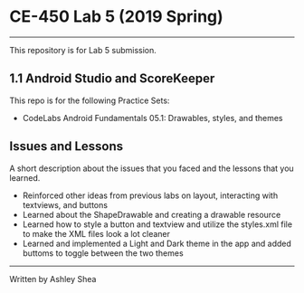 # CE-450 Lab 5 (2019 Spring)
---
This repository is for Lab 5 submission.
 
## 1.1 Android Studio and ScoreKeeper
 
This repo is for the following Practice Sets:
- CodeLabs Android Fundamentals 05.1: Drawables, styles, and themes
 
## Issues and Lessons
 
A short description about the issues that you faced and the lessons that you learned.
- Reinforced other ideas from previous labs on layout, interacting with textviews, and buttons
- Learned about the ShapeDrawable and creating a drawable resource 
- Learned how to style a button and textview and utilize the styles.xml file to make the XML files look a lot cleaner
- Learned and implemented a Light and Dark theme in the app and added buttoms to toggle between the two themes
 
---
Written by Ashley Shea
